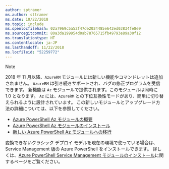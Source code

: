 ```yaml
---
author: sptramer
ms.author: sttramer
ms.date: 10/22/2018
ms.topic: include
ms.openlocfilehash: 02a7969c5a52f47de2024485e642ed03834fe8e9
ms.sourcegitcommit: 80a3da199954d0ab78765715fb49793e89a30f12
ms.translationtype: HT
ms.contentlocale: ja-JP
ms.lasthandoff: 11/22/2018
ms.locfileid: "52259772"
---
```

> [!NOTE]
> 
> 2018 年 11 月以降、`AzureRM` モジュールには新しい機能やコマンドレットは追加されません。 `AzureRM` は引き続きサポートされ、バグの修正プログラムを受信できます。 新機能は `Az` モジュールで提供されます。このモジュールは同時に 1.0 となります。 `Az` には、`AzureRM` との下位互換性モードがあり、簡単に切り替えられるように設計されています。 この新しいモジュールとアップグレード方法の詳細については、以下を参照してください。
>
> * [Azure PowerShell Az モジュールの概要](/powershell/azure/new-azureps-module-az)
> * [Azure PowerShell Az モジュールのインストール](/powershell/azure/install-az-ps)
> * [新しい Azure PowerShell Az モジュールへの移行](/powershell/azure/migrate-from-azurerm-to-az)
>
> 変換できないクラシック デプロイ モデルを現在の環境で使っている場合は、Service Management 版の Azure PowerShell をインストールできます。 詳しくは、[Azure PowerShell Service Management モジュールのインストール](/powershell/azure/servicemanagement/install-azure-ps)に関するページをご覧ください。

